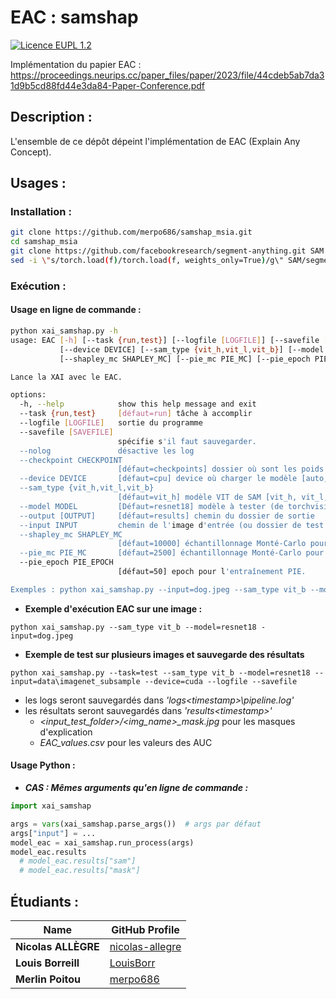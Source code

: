 # **EAC : samshap**

[![Licence EUPL 1.2](https://img.shields.io/badge/licence-EUPL_1.2-blue)](https://interoperable-europe.ec.europa.eu/collection/eupl/eupl-text-eupl-12)

Implémentation du papier EAC : https://proceedings.neurips.cc/paper_files/paper/2023/file/44cdeb5ab7da31d9b5cd88fd44e3da84-Paper-Conference.pdf

## **Description :**

L'ensemble de ce dépôt dépeint l'implémentation de EAC (Explain Any Concept).

## **Usages :**

### **Installation :**

```bash
git clone https://github.com/merpo686/samshap_msia.git
cd samshap_msia
git clone https://github.com/facebookresearch/segment-anything.git SAM
sed -i \"s/torch.load(f)/torch.load(f, weights_only=True)/g\" SAM/segment_anything/build_sam.py
```

### **Exécution :**

#### **Usage en ligne de commande :**
```bash
python xai_samshap.py -h
usage: EAC [-h] [--task {run,test}] [--logfile [LOGFILE]] [--savefile [SAVEFILE]] [--nolog] [--checkpoint CHECKPOINT]
           [--device DEVICE] [--sam_type {vit_h,vit_l,vit_b}] [--model MODEL] [--output [OUTPUT]] [--input INPUT]
           [--shapley_mc SHAPLEY_MC] [--pie_mc PIE_MC] [--pie_epoch PIE_EPOCH]

Lance la XAI avec le EAC.

options:
  -h, --help            show this help message and exit
  --task {run,test}     [défaut=run] tâche à accomplir
  --logfile [LOGFILE]   sortie du programme
  --savefile [SAVEFILE]
                        spécifie s'il faut sauvegarder.
  --nolog               désactive les log
  --checkpoint CHECKPOINT
                        [défaut=checkpoints] dossier où sont les poids des modèles.
  --device DEVICE       [défaut=cpu] device où charger le modèle [auto, cpu, cuda, torch_directml]
  --sam_type {vit_h,vit_l,vit_b}
                        [défaut=vit_h] modèle VIT de SAM [vit_h, vit_l, vit_b]
  --model MODEL         [Défaut=resnet18] modèle à tester (de torchvision)
  --output [OUTPUT]     [défaut=results] chemin du dossier de sortie
  --input INPUT         chemin de l'image d'entrée (ou dossier de test en mode test)
  --shapley_mc SHAPLEY_MC
                        [défaut=10000] échantillonnage Monté-Carlo pour les valeurs de Shapley.
  --pie_mc PIE_MC       [défaut=2500] échantillonnage Monté-Carlo pour l'entraînement PIE.
  --pie_epoch PIE_EPOCH
                        [défaut=50] epoch pour l'entraînement PIE.

Exemples : python xai_samshap.py --input=dog.jpeg --sam_type vit_b --model=resnet18 --device=cuda
```
- **Exemple d'exécution EAC sur une image :**

`python xai_samshap.py --sam_type vit_b --model=resnet18 -input=dog.jpeg`

- **Exemple de test sur plusieurs images et sauvegarde des résultats**

`python xai_samshap.py --task=test --sam_type vit_b --model=resnet18 --input=data\imagenet_subsample --device=cuda --logfile --savefile`

  - les logs seront sauvegardés dans _'logs\<timestamp>\pipeline.log'_
  - les résultats seront sauvegardés dans _'results\<timestamp>\'_
    - _<input_test_folder>/<img_name>\_mask.jpg_ pour les masques d'explication
    - _EAC_values.csv_ pour les valeurs des AUC


#### **Usage Python :**

- ***CAS : Mêmes arguments qu'en ligne de commande :***
```python
import xai_samshap

args = vars(xai_samshap.parse_args())  # args par défaut
args["input"] = ...
model_eac = xai_samshap.run_process(args)
model_eac.results
  # model_eac.results["sam"]
  # model_eac.results["mask"]
```

## **Étudiants :**

| Name               | GitHub Profile                              |
|--------------------|---------------------------------------------|
| **Nicolas ALLÈGRE**| [nicolas-allegre](https://github.com/nicolas-allegre) |
| **Louis Borreill**   | [LouisBorr](https://github.com/LouisBorr) |
| **Merlin Poitou**   | [merpo686](https://github.com/merpo686) |

